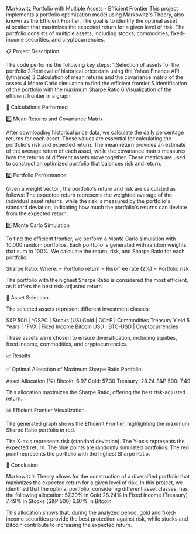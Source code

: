 Markowitz Portfolio with Multiple Assets - Efficient Frontier
This project implements a portfolio optimization model using Markowitz's Theory, also known as the Efficient Frontier. The goal is to identify the optimal asset allocation that maximizes the expected return for a given level of risk. The portfolio consists of multiple assets, including stocks, commodities, fixed-income securities, and cryptocurrencies.

📋 Project Description

The code performs the following key steps:
1.Selection of assets for the portfolio
2.Retrieval of historical price data using the Yahoo Finance API (yfinance)
3.Calculation of mean returns and the covariance matrix of the assets
4.Monte Carlo simulation to find the efficient frontier
5.Identification of the portfolio with the maximum Sharpe Ratio
6.Visualization of the efficient frontier in a graph

🧮 Calculations Performed

1️⃣ Mean Returns and Covariance Matrix

After downloading historical price data, we calculate the daily percentage returns for each asset.
These values are essential for calculating the portfolio's risk and expected return. The mean return provides an estimate of the average return of each asset, while the covariance matrix measures how the returns of different assets move together. These metrics are used to construct an optimized portfolio that balances risk and return.

2️⃣ Portfolio Performance

Given a weight vector , the portfolio's return and risk are calculated as follows:
The expected return represents the weighted average of the individual asset returns, while the risk is measured by the portfolio's standard deviation, indicating how much the portfolio's returns can deviate from the expected return.

3️⃣ Monte Carlo Simulation

To find the efficient frontier, we perform a Monte Carlo simulation with 10,000 random portfolios.
Each portfolio is generated with random weights that sum to 100%. We calculate the return, risk, and Sharpe Ratio for each portfolio.

Sharpe Ratio:
Where:
 = Portfolio return
 = Risk-free rate (2%)
 = Portfolio risk

The portfolio with the highest Sharpe Ratio is considered the most efficient, as it offers the best risk-adjusted return.

💼 Asset Selection

The selected assets represent different investment classes:

S&P 500 | ^GSPC | Stocks (US)
Gold | GC=F | Commodities
Treasury Yield 5 Years | ^FVX | Fixed Income
Bitcoin USD | BTC-USD | Cryptocurrencies

These assets were chosen to ensure diversification, including equities, fixed income, commodities, and cryptocurrencies.

📈 Results

✅ Optimal Allocation of Maximum Sharpe Ratio Portfolio:

Asset
Allocation (%)
Bitcoin: 6.97
Gold: 57.30
Treasury: 28.24
S&P 500: 7.49

This allocation maximizes the Sharpe Ratio, offering the best risk-adjusted return.

📊 Efficient Frontier Visualization

The generated graph shows the Efficient Frontier, highlighting the maximum Sharpe Ratio portfolio in red.

The X-axis represents risk (standard deviation).
The Y-axis represents the expected return.
The blue points are randomly simulated portfolios.
The red point represents the portfolio with the highest Sharpe Ratio.

📌 Conclusion

Markowitz's Theory allows for the construction of a diversified portfolio that maximizes the expected return for a given level of risk. In this project, we identified that the optimal portfolio, considering different asset classes, has the following allocation:
57.30% in Gold
28.24% in Fixed Income (Treasury)
7.49% in Stocks (S&P 500)
6.97% in Bitcoin

This allocation shows that, during the analyzed period, gold and fixed-income securities provide the best protection against risk, while stocks and Bitcoin contribute to increasing the expected return.

